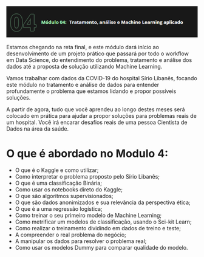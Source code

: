 <img src="./imagens/modulo4.png">

Estamos chegando na reta final, e este módulo dará início ao desenvolvimento de um projeto prático que passará por todo o workflow em Data Science, do entendimento do problema, tratamento e análise dos dados até a proposta de solução utilizando Machine Learning.

Vamos trabalhar com dados da COVID-19 do hospital Sírio Libanês, focando este módulo no tratamento e análise de dados para entender profundamente o problema que estamos lidando e propor possíveis soluções.

A partir de agora, tudo que você aprendeu ao longo destes meses será colocado em prática para ajudar a propor soluções para problemas reais de um hospital. Você irá encarar desafios reais de uma pessoa Cientista de Dados na área da saúde.

# O que é abordado no Modulo 4:
* O que é o Kaggle e como utilizar;
* Como interpretar o problema proposto pelo Sírio Libanês;
* O que é uma classificação Binária;
* Como usar os notebooks direto do Kaggle;
* O que são algoritmos supervisionados;
* O que são dados anonimizados e sua relevância da perspectiva ética;
* O que é a uma regressão logística;
* Como treinar o seu primeiro modelo de Machine Learning;
* Como metrificar um modelos de classificação, usando o Sci-kit Learn;
* Como realizar o treinamento dividindo em dados de treino e teste;
* A compreender o real problema do negócio;
* A manipular os dados para resolver o problema real;
* Como usar os modelos Dummy para comparar qualidade do modelo.